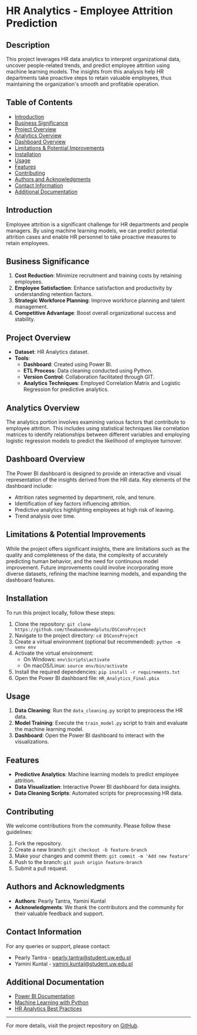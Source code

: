 # HR Analytics - Employee Attrition Prediction

## Description
This project leverages HR data analytics to interpret organizational data, uncover people-related trends, and predict employee attrition using machine learning models. The insights from this analysis help HR departments take proactive steps to retain valuable employees, thus maintaining the organization's smooth and profitable operation.

## Table of Contents
- [Introduction](#introduction)
- [Business Significance](#business-significance)
- [Project Overview](#project-overview)
- [Analytics Overview](#analytics-overview)
- [Dashboard Overview](#dashboard-overview)
- [Limitations & Potential Improvements](#limitations--potential-improvements)
- [Installation](#installation)
- [Usage](#usage)
- [Features](#features)
- [Contributing](#contributing)
- [Authors and Acknowledgments](#authors-and-acknowledgments)
- [Contact Information](#contact-information)
- [Additional Documentation](#additional-documentation)

## Introduction
Employee attrition is a significant challenge for HR departments and people managers. By using machine learning models, we can predict potential attrition cases and enable HR personnel to take proactive measures to retain employees.

## Business Significance
1. **Cost Reduction**: Minimize recruitment and training costs by retaining employees.
2. **Employee Satisfaction**: Enhance satisfaction and productivity by understanding retention factors.
3. **Strategic Workforce Planning**: Improve workforce planning and talent management.
4. **Competitive Advantage**: Boost overall organizational success and stability.

## Project Overview
- **Dataset**: HR Analytics dataset.
- **Tools**:
  - **Dashboard**: Created using Power BI.
  - **ETL Process**: Data cleaning conducted using Python.
  - **Version Control**: Collaboration facilitated through GIT.
  - **Analytics Techniques**: Employed Correlation Matrix and Logistic Regression for predictive analytics.

## Analytics Overview
The analytics portion involves examining various factors that contribute to employee attrition. This includes using statistical techniques like correlation matrices to identify relationships between different variables and employing logistic regression models to predict the likelihood of employee turnover.

## Dashboard Overview
The Power BI dashboard is designed to provide an interactive and visual representation of the insights derived from the HR data. Key elements of the dashboard include:
- Attrition rates segmented by department, role, and tenure.
- Identification of key factors influencing attrition.
- Predictive analytics highlighting employees at high risk of leaving.
- Trend analysis over time.

## Limitations & Potential Improvements
While the project offers significant insights, there are limitations such as the quality and completeness of the data, the complexity of accurately predicting human behavior, and the need for continuous model improvement. Future improvements could involve incorporating more diverse datasets, refining the machine learning models, and expanding the dashboard features.

## Installation
To run this project locally, follow these steps:
1. Clone the repository: `git clone https://github.com/theabandonedpluto/DSConsProject`
2. Navigate to the project directory: `cd DSConsProject`
3. Create a virtual environment (optional but recommended): `python -m venv env`
4. Activate the virtual environment:
   - On Windows: `env\Scripts\activate`
   - On macOS/Linux: `source env/bin/activate`
5. Install the required dependencies: `pip install -r requirements.txt`
6. Open the Power BI dashboard file: `HR_Analytics_Final.pbix`

## Usage
1. **Data Cleaning**: Run the `data_cleaning.py` script to preprocess the HR data.
2. **Model Training**: Execute the `train_model.py` script to train and evaluate the machine learning model.
3. **Dashboard**: Open the Power BI dashboard to interact with the visualizations.

## Features
- **Predictive Analytics**: Machine learning models to predict employee attrition.
- **Data Visualization**: Interactive Power BI dashboard for data insights.
- **Data Cleaning Scripts**: Automated scripts for preprocessing HR data.

## Contributing
We welcome contributions from the community. Please follow these guidelines:
1. Fork the repository.
2. Create a new branch: `git checkout -b feature-branch`
3. Make your changes and commit them: `git commit -m 'Add new feature'`
4. Push to the branch: `git push origin feature-branch`
5. Submit a pull request.

## Authors and Acknowledgments
- **Authors**: Pearly Tantra, Yamini Kuntal
- **Acknowledgments**: We thank the contributors and the community for their valuable feedback and support.

## Contact Information
For any queries or support, please contact:
- Pearly Tantra - [pearly.tantra@student.uw.edu.pl](mailto:pearly.tantra@example.com)
- Yamini Kuntal - [yamini.kuntal@student.uw.edu.pl](mailto:yamini.kuntal@example.com)

## Additional Documentation
- [Power BI Documentation](https://docs.microsoft.com/en-us/power-bi/)
- [Machine Learning with Python](https://scikit-learn.org/stable/user_guide.html)
- [HR Analytics Best Practices](https://www.forbes.com/advisor/business/hr-analytics/)
  
---

For more details, visit the project repository on [GitHub](https://github.com/theabandonedpluto/DSConsProject).
